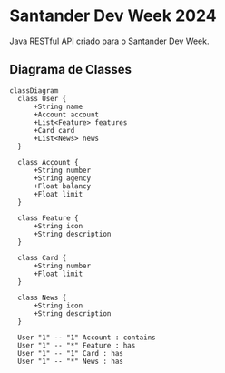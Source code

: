# Santander Dev Week 2024
Java RESTful API criado para o Santander Dev Week.

## Diagrama de Classes

  ```mermaid
classDiagram
    class User {
        +String name
        +Account account
        +List<Feature> features
        +Card card
        +List<News> news
    }

    class Account {
        +String number
        +String agency
        +Float balancy
        +Float limit
    }

    class Feature {
        +String icon
        +String description
    }

    class Card {
        +String number
        +Float limit
    }

    class News {
        +String icon
        +String description
    }

    User "1" -- "1" Account : contains
    User "1" -- "*" Feature : has
    User "1" -- "1" Card : has
    User "1" -- "*" News : has
```
